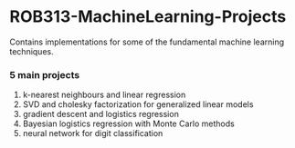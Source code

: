 # ROB313-MachineLearning-Projects
Contains implementations for some of the fundamental machine learning techniques.

### 5 main projects
1. k-nearest neighbours and linear regression
2. SVD and cholesky factorization for generalized linear models
3. gradient descent and logistics regression
4. Bayesian logistics regression with Monte Carlo methods
5. neural network for digit classification

